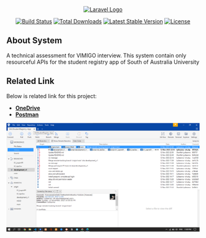 <p align="center"><a href="https://laravel.com" target="_blank"><img src="https://raw.githubusercontent.com/laravel/art/master/logo-lockup/5%20SVG/2%20CMYK/1%20Full%20Color/laravel-logolockup-cmyk-red.svg" width="400" alt="Laravel Logo"></a></p>

<p align="center">
<a href="https://github.com/laravel/framework/actions"><img src="https://github.com/laravel/framework/workflows/tests/badge.svg" alt="Build Status"></a>
<a href="https://packagist.org/packages/laravel/framework"><img src="https://img.shields.io/packagist/dt/laravel/framework" alt="Total Downloads"></a>
<a href="https://packagist.org/packages/laravel/framework"><img src="https://img.shields.io/packagist/v/laravel/framework" alt="Latest Stable Version"></a>
<a href="https://packagist.org/packages/laravel/framework"><img src="https://img.shields.io/packagist/l/laravel/framework" alt="License"></a>
</p>

## About System

A technical assessment for VIMIGO interview. This system contain only resourceful APIs for the student registry app of South of Australia University

## Related Link
Below is related link for this project:

- **[OneDrive](https://umpedumy-my.sharepoint.com/:f:/g/personal/cb20050_student_umpsa_edu_my/EgpjJxher_dChceam_avAZwB0uyuUWyjY_CJPw3WOCI-IA?e=ohUOZe)**
- **[Postman](https://galactic-spaceship-133685.postman.co/workspace/SAUStudentRegistryApp~cbb375f3-a4f3-4c8c-964e-8b654432e991/collection/22922760-ae677cd4-1e53-4a81-8579-0537ba4ef1f6?action=share&creator=22922760&active-environment=22922760-72219a11-f38e-41bb-98de-0198ecabde68)**

![Git - SourceTree](image.png)
